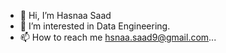 - 👋 Hi, I’m Hasnaa Saad
- 👀 I’m interested in Data Engineering.
- 📫 How to reach me hsnaa.saad9@gmail.com...

<!---
Hasna22/Hasna22 is a ✨ special ✨ repository because its `README.md` (this file) appears on your GitHub profile.
You can click the Preview link to take a look at your changes.
--->
